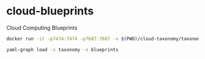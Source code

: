 # cloud-blueprints
Cloud Computing Blueprints

```bash
docker run -it -p7474:7474 -p7687:7687 -v $(PWD)/cloud-taxonomy/taxonomy:/home/ymlgraph/taxonomy -v $(PWD)/blueprints:/home/ymlgraph/blueprints -v $(PWD)/report:/home/ymlgraph/report nextmetaphor/yaml-graph

yaml-graph load -s taxonomy -s blueprints
```